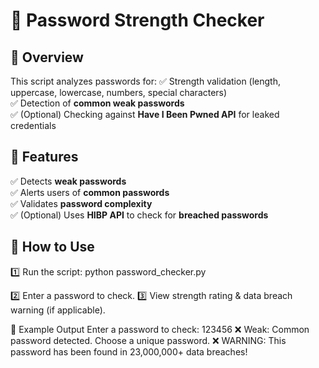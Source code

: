 # 🔐 Password Strength Checker

## 📌 Overview
This script analyzes passwords for:
✅ Strength validation (length, uppercase, lowercase, numbers, special characters)  
✅ Detection of **common weak passwords**  
✅ (Optional) Checking against **Have I Been Pwned API** for leaked credentials  

## 🚀 Features
✅ Detects **weak passwords**  
✅ Alerts users of **common passwords**  
✅ Validates **password complexity**  
✅ (Optional) Uses **HIBP API** to check for **breached passwords**  

## 🔧 How to Use
1️⃣ Run the script:
   python password_checker.py

2️⃣ Enter a password to check.
3️⃣ View strength rating & data breach warning (if applicable).

📄 Example Output
Enter a password to check: 123456
❌ Weak: Common password detected. Choose a unique password.
❌ WARNING: This password has been found in 23,000,000+ data breaches!
